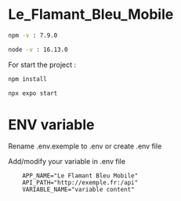 # Le_Flamant_Bleu_Mobile

```bash
npm -v : 7.9.0
```
```bash
node -v : 16.13.0
```

For start the project :

```bash
npm install
```
```bash
npx expo start
```

# ENV variable
Rename .env.exemple to .env or create .env file

Add/modify your variable in .env file

```env
    APP_NAME="Le Flamant Bleu Mobile"
    API_PATH="http://exemple.fr:/api"
    VARIABLE_NAME="variable content"
```